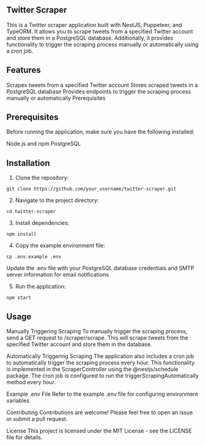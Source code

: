 ## Twitter Scraper

This is a Twitter scraper application built with NestJS, Puppeteer, and TypeORM. It allows you to scrape tweets from a specified Twitter account and store them in a PostgreSQL database. Additionally, it provides functionality to trigger the scraping process manually or automatically using a cron job.

## Features

Scrapes tweets from a specified Twitter account
Stores scraped tweets in a PostgreSQL database
Provides endpoints to trigger the scraping process manually or automatically
Prerequisites

## Prerequisites

Before running the application, make sure you have the following installed:

Node.js and npm
PostgreSQL

## Installation
1. Clone the repository:

`git clone https://github.com/your_username/twitter-scraper.git`

2. Navigate to the project directory:

`cd twitter-scraper`

3. Install dependencies:

`npm install`

4. Copy the example environment file:

`cp .env.example .env`

Update the .env file with your PostgreSQL database credentials and SMTP server information for email notifications

5. Run the application:

`npm start`


## Usage
Manually Triggering Scraping
To manually trigger the scraping process, send a GET request to /scraper/scrape. This will scrape tweets from the specified Twitter account and store them in the database.

Automatically Triggering Scraping
The application also includes a cron job to automatically trigger the scraping process every hour. This functionality is implemented in the ScraperController using the @nestjs/schedule package. The cron job is configured to run the triggerScrapingAutomatically method every hour.

Example .env File
Refer to the example .env file for configuring environment variables


Contributing
Contributions are welcome! Please feel free to open an issue or submit a pull request.

License
This project is licensed under the MIT License - see the LICENSE file for details.